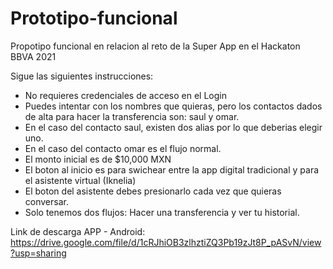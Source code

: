 # Prototipo-funcional
Propotipo funcional en relacion al reto de la Super App en el Hackaton BBVA 2021

Sigue las siguientes instrucciones: 
* No requieres credenciales de acceso en el Login
* Puedes intentar con los nombres que quieras, pero los contactos dados de alta para hacer la transferencia son: saul y omar.
* En el caso del contacto saul, existen dos alias por lo que deberias elegir uno.
* En el caso del contacto omar es el flujo normal.
* El monto inicial es de $10,000 MXN
* El boton al inicio es para swichear entre la app digital tradicional y para el asistente virtual (Iknelia)
* El boton del asistente debes presionarlo cada vez que quieras conversar.
* Solo tenemos dos flujos: Hacer una transferencia y ver tu historial.

Link de descarga APP - Android: 
https://drive.google.com/file/d/1cRJhiOB3zlhztiZQ3Pb19zJt8P_pASvN/view?usp=sharing

